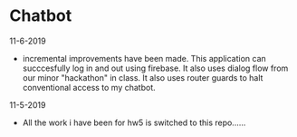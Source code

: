 # Chatbot

11-6-2019
- incremental improvements have been made. This application can succcesfully log in and out using firebase. It also uses dialog flow from our minor "hackathon" in class. It also uses router guards to halt conventional access to my chatbot.

11-5-2019
- All the work i have been for hw5 is switched to this repo...... 
